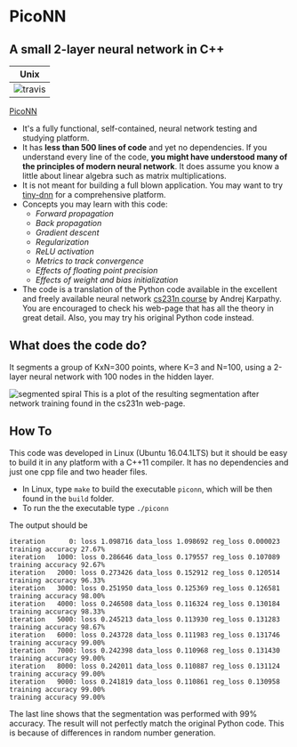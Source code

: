 # PicoNN

## A small 2-layer neural network in C++

|Unix |
|-------|
|![travis](https://travis-ci.org/pliptor/PicoNN.svg?branch=master)|

[PicoNN](https://github.com/pliptor/PicoNN)

* It's a fully functional, self-contained,  neural network testing and studying platform.
* It has **less than 500 lines of code** and yet no dependencies. If you understand every line of the code, **you might have understood many of the principles of modern neural network**. It does assume you know a little about linear algebra such as matrix multiplications.
* It is not meant for building a full blown application. You may want to try [tiny-dnn](https://github.com/tiny-dnn/tiny-dnn) for a comprehensive platform. 
* Concepts you may learn with this code:
    - *Forward propagation*
    - *Back propagation*
    - *Gradient descent*
    - *Regularization*
    - *ReLU activation*
    - *Metrics to track convergence*
    - *Effects of floating point precision*
    - *Effects of weight and bias initialization*
* The code is a translation of the Python code available in the excellent and freely available neural network [cs231n course](http://cs231n.github.io/neural-networks-case-study/) by Andrej Karpathy. You are encouraged to check his web-page that has all the theory in great detail. Also, you may try his original Python code instead.

## What does the code do?

It segments a group of KxN=300 points, where K=3 and N=100, using a 2-layer neural network with 100 nodes in the hidden layer.

![segmented spiral](http://cs231n.github.io/assets/eg/spiral_net.png) This is a plot of the resulting segmentation after network training found in the cs231n web-page.

## How To

This code was developed in Linux (Ubuntu 16.04.1LTS) but it should be easy to build it in any platform with a C++11 compiler. It has no dependencies and just one cpp file and two header files.

* In Linux, type `make` to build the executable `piconn`, which will be then found in the `build` folder.
* To run the the executable type `./piconn`

The output should be 

~~~
iteration      0: loss 1.098716 data_loss 1.098692 reg_loss 0.000023     training accuracy 27.67%
iteration   1000: loss 0.286646 data_loss 0.179557 reg_loss 0.107089     training accuracy 92.67%
iteration   2000: loss 0.273426 data_loss 0.152912 reg_loss 0.120514     training accuracy 96.33%
iteration   3000: loss 0.251950 data_loss 0.125369 reg_loss 0.126581     training accuracy 98.00%
iteration   4000: loss 0.246508 data_loss 0.116324 reg_loss 0.130184     training accuracy 98.33%
iteration   5000: loss 0.245213 data_loss 0.113930 reg_loss 0.131283     training accuracy 98.67%
iteration   6000: loss 0.243728 data_loss 0.111983 reg_loss 0.131746     training accuracy 99.00%
iteration   7000: loss 0.242398 data_loss 0.110968 reg_loss 0.131430     training accuracy 99.00%
iteration   8000: loss 0.242011 data_loss 0.110887 reg_loss 0.131124     training accuracy 99.00%
iteration   9000: loss 0.241819 data_loss 0.110861 reg_loss 0.130958     training accuracy 99.00%
training accuracy 99.00%
~~~

The last line shows that the segmentation was performed with 99% accuracy. The result will not perfectly match the original Python code. This is because of differences in random number generation.


